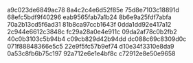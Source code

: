a9c023de6849ac78
8a4c2c4e6d52f85e
75d8e7103c18891d
68efc5bdf9f40296
eab9565fab7a1b24
8b6e9a25fdf7abfa
70a2b13cd5f6ad31
81b8ca97ccb1643f
0dda1dd92e417a12
2c944e6612c3848c
fc29a28a0e4e911c
09da2af78c0b2fb2
40c0b3103c5b94b4
c09cb829d42b94dd
dc088c69c8309d0c
071f88848366e5c5
22e9f5fc57b9ef74
d10e34f3310e8da9
0a53c8fb6b75c197
92a712e6e1e4bf8c
c72912e8e50e9658
